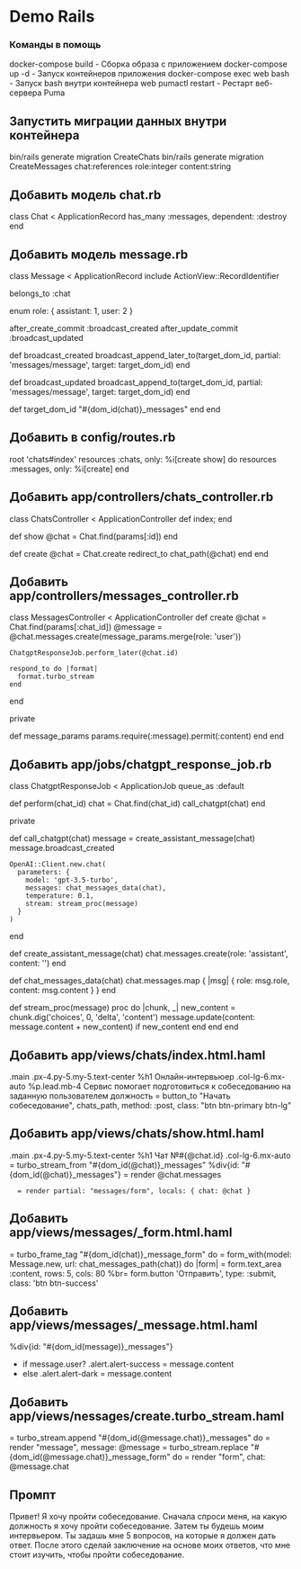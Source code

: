 # Demo Rails

### Команды в помощь
docker-compose build - Сборка образа с приложением
docker-compose up -d - Запуск контейнеров приложения
docker-compose exec web bash - Запуск bash внутри контейнера web
pumactl restart - Рестарт веб-сервера Puma

## Запустить миграции данных внутри контейнера
bin/rails generate migration CreateChats
bin/rails generate migration CreateMessages chat:references role:integer content:string

## Добавить модель chat.rb
class Chat < ApplicationRecord
  has_many :messages, dependent: :destroy
end

## Добавить модель message.rb
class Message < ApplicationRecord
  include ActionView::RecordIdentifier

  belongs_to :chat

  enum role: { assistant: 1, user: 2 }

  after_create_commit :broadcast_created
  after_update_commit :broadcast_updated

  def broadcast_created
    broadcast_append_later_to(target_dom_id, partial: 'messages/message', target: target_dom_id)
  end

  def broadcast_updated
    broadcast_append_to(target_dom_id, partial: 'messages/message', target: target_dom_id)
  end

  def target_dom_id
    "#{dom_id(chat)}_messages"
  end
end

## Добавить в config/routes.rb
root 'chats#index'
resources :chats, only: %i[create show] do
  resources :messages, only: %i[create]
end

## Добавить app/controllers/chats_controller.rb
class ChatsController < ApplicationController
  def index; end

  def show
    @chat = Chat.find(params[:id])
  end

  def create
    @chat = Chat.create
    redirect_to chat_path(@chat)
  end
end

## Добавить app/controllers/messages_controller.rb
class MessagesController < ApplicationController
  def create
    @chat = Chat.find(params[:chat_id])
    @message = @chat.messages.create(message_params.merge(role: 'user'))

    ChatgptResponseJob.perform_later(@chat.id)

    respond_to do |format|
      format.turbo_stream
    end
  end

  private

  def message_params
    params.require(:message).permit(:content)
  end
end

## Добавить app/jobs/chatgpt_response_job.rb
class ChatgptResponseJob < ApplicationJob
  queue_as :default

  def perform(chat_id)
    chat = Chat.find(chat_id)
    call_chatgpt(chat)
  end

  private

  def call_chatgpt(chat)
    message = create_assistant_message(chat)
    message.broadcast_created

    OpenAI::Client.new.chat(
      parameters: {
        model: 'gpt-3.5-turbo',
        messages: chat_messages_data(chat),
        temperature: 0.1,
        stream: stream_proc(message)
      }
    )
  end

  def create_assistant_message(chat)
    chat.messages.create(role: 'assistant', content: '')
  end

  def chat_messages_data(chat)
    chat.messages.map { |msg| { role: msg.role, content: msg.content } }
  end

  def stream_proc(message)
    proc do |chunk, _|
      new_content = chunk.dig('choices', 0, 'delta', 'content')
      message.update(content: message.content + new_content) if new_content
    end
  end
end

## Добавить app/views/chats/index.html.haml
.main
  .px-4.py-5.my-5.text-center
    %h1 Онлайн-интервьюер
    .col-lg-6.mx-auto 
      %p.lead.mb-4 Сервис помогает подготовиться к собеседованию на заданную пользователем должность
      = button_to "Начать собеседование", chats_path, method: :post, class: "btn btn-primary btn-lg"

## Добавить app/views/chats/show.html.haml
.main
  .px-4.py-5.my-5.text-center
    %h1 Чат №#{@chat.id}
    .col-lg-6.mx-auto 
      = turbo_stream_from "#{dom_id(@chat)}_messages"
      %div{id: "#{dom_id(@chat)}_messages"}
        = render @chat.messages
  
      = render partial: "messages/form", locals: { chat: @chat }

## Добавить app/views/messages/_form.html.haml
= turbo_frame_tag "#{dom_id(chat)}_message_form" do
  = form_with(model: Message.new, url: chat_messages_path(chat)) do |form|
    = form.text_area :content, rows: 5, cols: 80
    %br= form.button 'Отправить', type: :submit, class: 'btn btn-success'


## Добавить app/views/messages/_message.html.haml
%div{id: "#{dom_id(message)}_messages"}
  - if message.user?
    .alert.alert-success
      = message.content
  - else
    .alert.alert-dark
      = message.content

## Добавить app/views/nessages/create.turbo_stream.haml
= turbo_stream.append "#{dom_id(@message.chat)}_messages" do
  = render "message", message: @message
= turbo_stream.replace "#{dom_id(@message.chat)}_message_form" do
  = render "form", chat: @message.chat

## Промпт
Привет! Я хочу пройти собеседование. Сначала спроси меня, на какую должность я хочу пройти собеседование. Затем ты будешь моим интервьером. Ты задашь мне 5 вопросов, на которые я должен дать ответ. После этого сделай заключение на основе моих ответов, что мне стоит изучить, чтобы пройти собеседование.